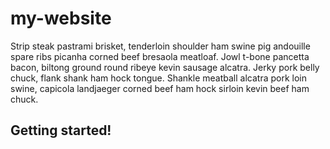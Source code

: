 # my-website

Strip steak pastrami brisket, tenderloin shoulder ham swine pig andouille spare ribs picanha corned beef bresaola meatloaf. Jowl t-bone pancetta bacon, biltong ground round ribeye kevin sausage alcatra. Jerky pork belly chuck, flank shank ham hock tongue. Shankle meatball alcatra pork loin swine, capicola landjaeger corned beef ham hock sirloin kevin beef ham chuck.


## Getting started!
